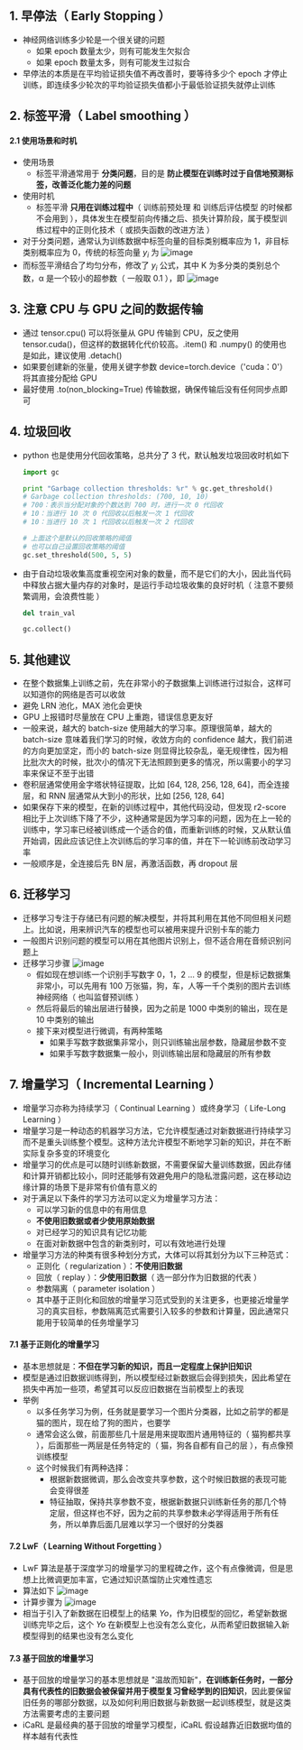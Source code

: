 ## 1. 早停法（ Early Stopping ）

- 神经网络训练多少轮是一个很关键的问题
  - 如果 epoch 数量太少，则有可能发生欠拟合
  - 如果 epoch 数量太多，则有可能发生过拟合
- 早停法的本质是在平均验证损失值不再改善时，要等待多少个 epoch 才停止训练，即连续多少轮次的平均验证损失值都小于最低验证损失就停止训练

## 2. 标签平滑（ Label smoothing ）

#### 2.1 使用场景和时机

- 使用场景
  - 标签平滑通常用于 **分类问题**，目的是 **防止模型在训练时过于自信地预测标签，改善泛化能力差的问题**
- 使用时机
  - 标签平滑 **只用在训练过程中**（ 训练前预处理 和 训练后评估模型 的时候都不会用到 ），具体发生在模型前向传播之后、损失计算阶段，属于模型训练过程中的正则化技术（ 或损失函数的改进方法 ）
- 对于分类问题，通常认为训练数据中标签向量的目标类别概率应为 1，非目标类别概率应为 0，传统的标签向量 $y_i$ 为
  ![image](https://github.com/jianyi-gronk/jianyi-gronk/assets/95062803/95300e1e-2dd0-41a5-916a-695480610062)
- 而标签平滑结合了均匀分布，修改了 $y_i$ 公式，其中 K 为多分类的类别总个数，α 是一个较小的超参数（ 一般取 0.1 ），即
  ![image](https://github.com/jianyi-gronk/jianyi-gronk/assets/95062803/0109b202-9c35-4cd1-9fe6-87a6fe086795)

## 3. 注意 CPU 与 GPU 之间的数据传输

- 通过 tensor.cpu() 可以将张量从 GPU 传输到 CPU，反之使用 tensor.cuda()，但这样的数据转化代价较高。.item() 和 .numpy() 的使用也是如此，建议使用 .detach()
- 如果要创建新的张量，使用关键字参数 device=torch.device（'cuda：0'）将其直接分配给 GPU
- 最好使用 .to(non_blocking=True) 传输数据，确保传输后没有任何同步点即可

## 4. 垃圾回收

- python 也是使用分代回收策略，总共分了 3 代，默认触发垃圾回收时机如下

  ```python
  import gc

  print "Garbage collection thresholds: %r" % gc.get_threshold()
  # Garbage collection thresholds: (700, 10, 10)
  # 700：表示当分配对象的个数达到 700 时，进行一次 0 代回收
  # 10：当进行 10 次 0 代回收以后触发一次 1 代回收
  # 10：当进行 10 次 1 代回收以后触发一次 2 代回收

  # 上面这个是默认的回收策略的阈值
  # 也可以自己设置回收策略的阈值
  gc.set_threshold(500, 5, 5)
  ```

- 由于自动垃圾收集高度重视空闲对象的数量，而不是它们的大小，因此当代码中释放占据大量内存的对象时，是运行手动垃圾收集的良好时机（ 注意不要频繁调用，会浪费性能 ）

  ```python
  del train_val

  gc.collect()
  ```

## 5. 其他建议

- 在整个数据集上训练之前，先在非常小的子数据集上训练进行过拟合，这样可以知道你的网络是否可以收敛
- 避免 LRN 池化，MAX 池化会更快
- GPU 上报错时尽量放在 CPU 上重跑，错误信息更友好
- 一般来说，越大的 batch-size 使用越大的学习率。原理很简单，越大的 batch-size 意味着我们学习的时候，收敛方向的 confidence 越大，我们前进的方向更加坚定，而小的 batch-size 则显得比较杂乱，毫无规律性，因为相比批次大的时候，批次小的情况下无法照顾到更多的情况，所以需要小的学习率来保证不至于出错
- 卷积层通常使用金字塔状特征提取，比如 [64, 128, 256, 128, 64]，而全连接层，和 RNN 层通常从大到小的形状，比如 [256, 128, 64]
- 如果保存下来的模型，在新的训练过程中，其他代码没动，但发现 r2-score 相比于上次训练下降了不少，这种通常是因为学习率的问题，因为在上一轮的训练中，学习率已经被训练成一个适合的值，而重新训练的时候，又从默认值开始调，因此应该记住上次训练后的学习率的值，并在下一轮训练前改动学习率
- 一般顺序是，全连接后先 BN 层，再激活函数，再 dropout 层

## 6. 迁移学习

- 迁移学习专注于存储已有问题的解决模型，并将其利用在其他不同但相关问题上。比如说，用来辨识汽车的模型也可以被用来提升识别卡车的能力
- 一般图片识别问题的模型可以用在其他图片识别上，但不适合用在音频识别问题上
- 迁移学习步骤
  ![image](https://github.com/jianyi-gronk/jianyi-gronk/assets/95062803/744fedee-b1ce-4d08-85fc-03af2eb239e1)
  - 假如现在想训练一个识别手写数字 0，1，2 ... 9 的模型，但是标记数据集非常小，可以先用有 100 万张猫，狗，车，人等一千个类别的图片去训练神经网络（ 也叫监督预训练 ）
  - 然后将最后的输出层进行替换，因为之前是 1000 中类别的输出，现在是 10 中类别的输出
  - 接下来对模型进行微调，有两种策略
    - 如果手写数字数据集非常小，则只训练输出层参数，隐藏层参数不变
    - 如果手写数字数据集一般小，则训练输出层和隐藏层的所有参数

## 7. 增量学习（ Incremental Learning ）

- 增量学习亦称为持续学习（ Continual Learning ）或终身学习（ Life-Long Learning ）
- 增量学习是一种动态的机器学习方法，它允许模型通过对新数据进行持续学习而不是重头训练整个模型。这种方法允许模型不断地学习新的知识，并在不断实际复杂多变的环境变化
- 增量学习的优点是可以随时训练新数据，不需要保留大量训练数据，因此存储和计算开销都比较小，同时还能够有效避免用户的隐私泄露问题，这在移动边缘计算的场景下是非常有价值有意义的
- 对于满足以下条件的学习方法可以定义为增量学习方法：
  - 可以学习新的信息中的有用信息
  - **不使用旧数据或者少使用原始数据**
  - 对已经学习的知识具有记忆功能
  - 在面对新数据中包含的新类别时，可以有效地进行处理
- 增量学习方法的种类有很多种划分方式，大体可以将其划分为以下三种范式：
  - 正则化（ regularization ）：**不使用旧数据**
  - 回放（ replay ）：**少使用旧数据**（ 选一部分作为旧数据的代表 ）
  - 参数隔离（ parameter isolation ）
  - 其中基于正则化和回放的增量学习范式受到的关注更多，也更接近增量学习的真实目标，参数隔离范式需要引入较多的参数和计算量，因此通常只能用于较简单的任务增量学习

#### 7.1 基于正则化的增量学习

- 基本思想就是：**不但在学习新的知识，而且一定程度上保护旧知识**
- 模型是通过旧数据训练得到，所以模型经过新数据后会得到损失，因此希望在损失中再加一些项，希望其可以反应旧数据在当前模型上的表现
- 举例
  - 以多任务学习为例，任务就是要学习一个图片分类器，比如之前学的都是猫的图片，现在给了狗的图片，也要学
  - 通常会这么做，前面那些几十层是用来提取图片通用特征的（ 猫狗都共享 ），后面那些一两层是任务特定的（ 猫，狗各自都有自己的层 ），有点像预训练模型
  - 这个时候我们有两种选择：
    - 根据新数据微调，那么会改变共享参数，这个时候旧数据的表现可能会变得很差
    - 特征抽取，保持共享参数不变，根据新数据只训练新任务的那几个特定层，但这样也不好，因为之前的共享参数未必学得适用于所有任务，所以单靠后面几层难以学习一个很好的分类器

#### 7.2 LwF（ Learning Without Forgetting ）

- LwF 算法是基于深度学习的增量学习的里程碑之作，这个有点像微调，但是思想上比微调更加丰富，它通过知识蒸馏防止灾难性遗忘
- 算法如下
  ![image](https://github.com/jianyi-gronk/jianyi-gronk/assets/95062803/8a850f1f-d398-44bf-9d89-114c9a13b9cb)
- 计算步骤为
  ![image](https://github.com/jianyi-gronk/jianyi-gronk/assets/95062803/ffe2a674-083c-4cb7-9615-f8b392fbb0b7)
- 相当于引入了新数据在旧模型上的结果 $Yo$，作为旧模型的回忆，希望新数据训练完毕之后，这个 $Yo$ 在新模型上也没有怎么变化，从而希望旧数据输入新模型得到的结果也没有怎么变化

#### 7.3 基于回放的增量学习

- 基于回放的增量学习的基本思想就是 "温故而知新"，**在训练新任务时，一部分具有代表性的旧数据会被保留并用于模型复习曾经学到的旧知识**，因此要保留旧任务的哪部分数据，以及如何利用旧数据与新数据一起训练模型，就是这类方法需要考虑的主要问题
- iCaRL 是最经典的基于回放的增量学习模型，iCaRL 假设越靠近旧数据均值的样本越有代表性
